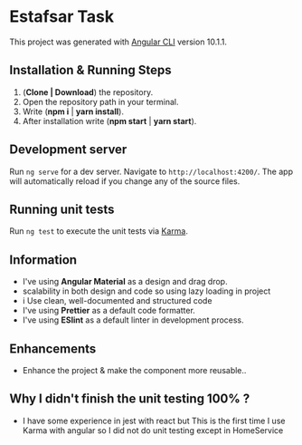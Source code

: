 # Estafsar Task

This project was generated with [Angular CLI](https://github.com/angular/angular-cli) version 10.1.1.

## **Installation & Running Steps**

1. (**Clone | Download**) the repository.
2. Open the repository path in your terminal.
3. Write (**npm i** | **yarn install**).
4. After installation write (**npm start** | **yarn start**).

## Development server

Run `ng serve` for a dev server. Navigate to `http://localhost:4200/`. The app will automatically reload if you change any of the source files.

## Running unit tests

Run `ng test` to execute the unit tests via [Karma](https://karma-runner.github.io).

## **Information**

* I've using **Angular Material** as a design and drag drop.
* scalability in both design and code so using lazy loading in project 
* i Use clean, well-documented and structured code  
* I've using **Prettier** as a default code formatter.
* I've using **ESlint** as a default linter in development process.

## **Enhancements**

* Enhance the project & make the component more reusable..


## **Why I didn't finish the unit testing 100%  ?**

* I have some experience in jest with react but This is the first time I use Karma with angular so I did not do unit testing except in HomeService 
